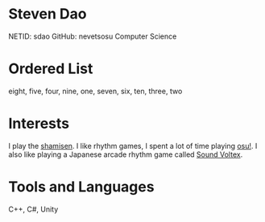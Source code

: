 # Steven Dao
NETID: sdao
GitHub: nevetsosu
Computer Science

# Ordered List

eight, five, four, nine, one, seven, six, ten, three, two 
# Interests

I play the [shamisen](https://bachido.com/store). 
I like rhythm games, I spent a lot of time playing [osu!](https://osu.ppy.sh/users/12914920).
I also like playing a Japanese arcade rhythm game called [Sound Voltex](https://remywiki.com/AC_SDVX_EG).
# Tools and Languages
C++, C#, Unity
